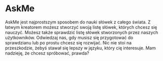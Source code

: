 # AskMe
AskMe jest najprostszym sposobem do nauki słówek z całego świata. Z łatwym kreatorem możesz stworzyć swoją listę słówek, których chcesz się nauczyć. Możesz także sprawdzić listę słówek stworzonych przez naszych użytkowników. Odwiedzaj nas, gdy musisz się przygotować do sprawdzianu lub po prostu chcesz się rozwijać. Nic nie stoi na przeszkodzie, żebyś stawał się lepszy w języku, który cię interesuje. Mam nadzieję, że chcesz spróbować, prawda?
